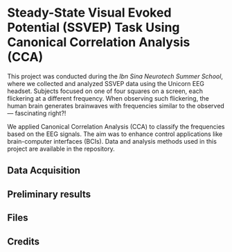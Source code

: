 # Steady-State Visual Evoked Potential (SSVEP) Task Using Canonical Correlation Analysis (CCA)

This project was conducted during the _Ibn Sina Neurotech Summer School_, where we collected and analyzed SSVEP data using the Unicorn EEG headset. Subjects focused on one of four squares on a screen, each flickering at a different frequency. When observing such flickering, the human brain generates brainwaves with frequencies similar to the observed— fascinating right?!

We applied Canonical Correlation Analysis (CCA) to classify the frequencies based on the EEG signals. The aim was to enhance control applications like brain-computer interfaces (BCIs). Data and analysis methods used in this project are available in the repository.

## Data Acquisition 

## Preliminary results

## Files

## Credits
